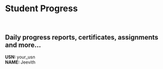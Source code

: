 # Student Progress
<br>

## Daily progress reports, certificates, assignments and more...

<b> USN: </b> your_usn    <br>
<b> NAME: </b>  Jeevith 
